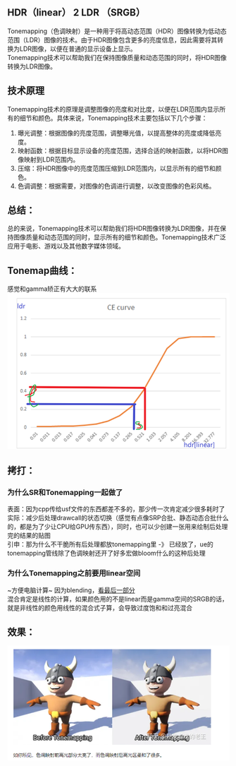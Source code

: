 ## HDR（linear） 2 LDR （SRGB）
Tonemapping（色调映射）是一种用于将高动态范围（HDR）图像转换为低动态范围（LDR）图像的技术。由于HDR图像包含更多的亮度信息，因此需要将其转换为LDR图像，以便在普通的显示设备上显示。  
Tonemapping技术可以帮助我们在保持图像质量和动态范围的同时，将HDR图像转换为LDR图像。  

  

## 技术原理
Tonemapping技术的原理是调整图像的亮度和对比度，以便在LDR范围内显示所有的细节和颜色。具体来说，Tonemapping技术主要包括以下几个步骤：   
1. 曝光调整：根据图像的亮度范围，调整曝光值，以提高整体的亮度或降低亮度。    
2. 映射函数：根据目标显示设备的亮度范围，选择合适的映射函数，以将HDR图像映射到LDR范围内。    
3. 压缩：将HDR图像中的亮度范围压缩到LDR范围内，以显示所有的细节和颜色。  
4. 色调调整：根据需要，对图像的色调进行调整，以改变图像的色彩风格。    


## 总结：    
总的来说，Tonemapping技术可以帮助我们将HDR图像转换为LDR图像，并在保持图像质量和动态范围的同时，显示所有的细节和颜色。Tonemapping技术广泛应用于电影、游戏以及其他数字媒体领域。  

## Tonemap曲线：
感觉和gamma矫正有大大的联系      
![Tonemap曲线果](imgs/TonemapAlgorithm.png)

## 拷打：
### 为什么SR和Tonemapping一起做了
表面：因为cpp传给usf文件的东西都差不多的，那少传一次肯定减少很多耗时了  
实际：减少后处理drawcall的状态切换（感觉有点像SRP合批、静态动态合批什么的，都是为了少让CPU给GPU传东西），同时，也可以少创建一张用来绘制后处理完的结果的贴图     
引申：那为什么不干脆所有后处理都放tonemapping里 -》 已经放了，ue的tonemapping管线除了色调映射还开了好多宏做bloom什么的这种后处理   

### 为什么Tonemapping之前要用linear空间
~方便电脑计算~
因为blending，[看最后一部分](https://docs.unity3d.com/cn/current/Manual/LinearRendering-LinearOrGammaWorkflow.html)  
混合肯定是线性的计算，如果颜色用的不是linear而是gamma空间的SRGB的话，就是非线性的颜色用线性的混合式子算，会导致过度饱和和过亮混合
  
## 效果：
![色调映射的效果](imgs/色调映射的效果.png)

